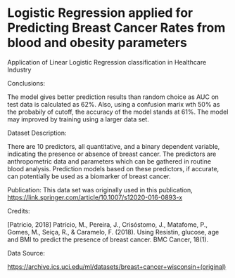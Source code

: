 # Logistic Regression applied for Predicting Breast Cancer Rates from blood and obesity parameters
Application of Linear Logistic Regression classification in Healthcare Industry

Conclusions: 

The model gives better prediction results than random choice as AUC on test data is calculated as 62%. Also, using a confusion marix wth 50% as the probabily of cutoff, the accuracy of the model stands at 61%. The model may improved by training using a larger data set.

Dataset Description: 

There are 10 predictors, all quantitative, and a binary dependent variable, indicating the presence or absence of breast cancer. The predictors are anthropometric data and parameters which can be gathered in routine blood analysis. Prediction models based on these predictors, if accurate, can potentially be used as a biomarker of breast cancer.

Publication: This data set was originally used in this publication, https://link.springer.com/article/10.1007/s12020-016-0893-x

Credits: 

[Patricio, 2018] Patrício, M., Pereira, J., Crisóstomo, J., Matafome, P., Gomes, M., Seiça, R., & Caramelo, F. (2018). Using Resistin, glucose, age and BMI to predict the presence of breast cancer. BMC Cancer, 18(1).

Data Source: 

https://archive.ics.uci.edu/ml/datasets/breast+cancer+wisconsin+(original)
